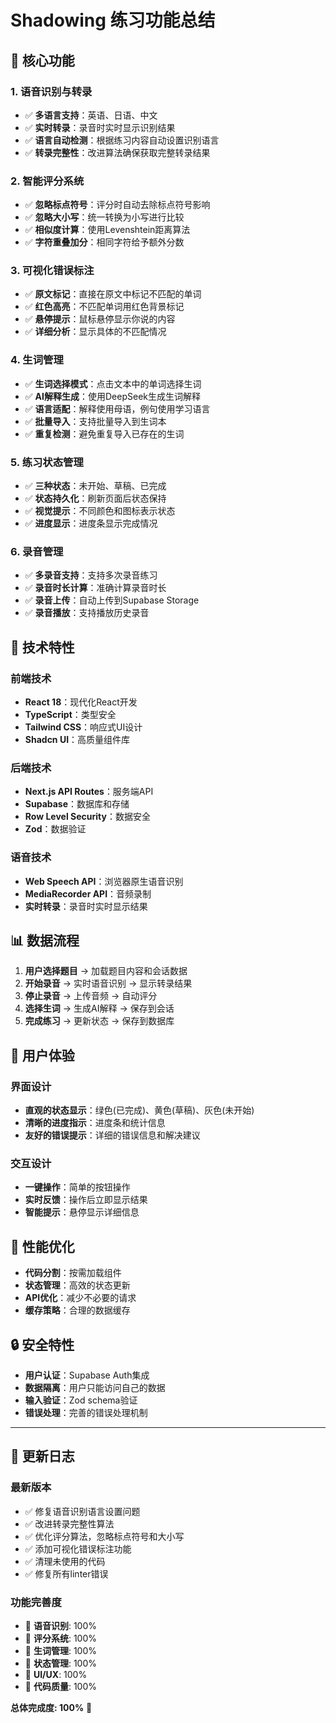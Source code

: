 # Shadowing 练习功能总结

## 🎯 核心功能

### 1. 语音识别与转录
- ✅ **多语言支持**：英语、日语、中文
- ✅ **实时转录**：录音时实时显示识别结果
- ✅ **语言自动检测**：根据练习内容自动设置识别语言
- ✅ **转录完整性**：改进算法确保获取完整转录结果

### 2. 智能评分系统
- ✅ **忽略标点符号**：评分时自动去除标点符号影响
- ✅ **忽略大小写**：统一转换为小写进行比较
- ✅ **相似度计算**：使用Levenshtein距离算法
- ✅ **字符重叠加分**：相同字符给予额外分数

### 3. 可视化错误标注
- ✅ **原文标记**：直接在原文中标记不匹配的单词
- ✅ **红色高亮**：不匹配单词用红色背景标记
- ✅ **悬停提示**：鼠标悬停显示你说的内容
- ✅ **详细分析**：显示具体的不匹配情况

### 4. 生词管理
- ✅ **生词选择模式**：点击文本中的单词选择生词
- ✅ **AI解释生成**：使用DeepSeek生成生词解释
- ✅ **语言适配**：解释使用母语，例句使用学习语言
- ✅ **批量导入**：支持批量导入到生词本
- ✅ **重复检测**：避免重复导入已存在的生词

### 5. 练习状态管理
- ✅ **三种状态**：未开始、草稿、已完成
- ✅ **状态持久化**：刷新页面后状态保持
- ✅ **视觉提示**：不同颜色和图标表示状态
- ✅ **进度显示**：进度条显示完成情况

### 6. 录音管理
- ✅ **多录音支持**：支持多次录音练习
- ✅ **录音时长计算**：准确计算录音时长
- ✅ **录音上传**：自动上传到Supabase Storage
- ✅ **录音播放**：支持播放历史录音

## 🔧 技术特性

### 前端技术
- **React 18**：现代化React开发
- **TypeScript**：类型安全
- **Tailwind CSS**：响应式UI设计
- **Shadcn UI**：高质量组件库

### 后端技术
- **Next.js API Routes**：服务端API
- **Supabase**：数据库和存储
- **Row Level Security**：数据安全
- **Zod**：数据验证

### 语音技术
- **Web Speech API**：浏览器原生语音识别
- **MediaRecorder API**：音频录制
- **实时转录**：录音时实时显示结果

## 📊 数据流程

1. **用户选择题目** → 加载题目内容和会话数据
2. **开始录音** → 实时语音识别 → 显示转录结果
3. **停止录音** → 上传音频 → 自动评分
4. **选择生词** → 生成AI解释 → 保存到会话
5. **完成练习** → 更新状态 → 保存到数据库

## 🎨 用户体验

### 界面设计
- **直观的状态显示**：绿色(已完成)、黄色(草稿)、灰色(未开始)
- **清晰的进度指示**：进度条和统计信息
- **友好的错误提示**：详细的错误信息和解决建议

### 交互设计
- **一键操作**：简单的按钮操作
- **实时反馈**：操作后立即显示结果
- **智能提示**：悬停显示详细信息

## 🚀 性能优化

- **代码分割**：按需加载组件
- **状态管理**：高效的状态更新
- **API优化**：减少不必要的请求
- **缓存策略**：合理的数据缓存

## 🔒 安全特性

- **用户认证**：Supabase Auth集成
- **数据隔离**：用户只能访问自己的数据
- **输入验证**：Zod schema验证
- **错误处理**：完善的错误处理机制

---

## 📝 更新日志

### 最新版本
- ✅ 修复语音识别语言设置问题
- ✅ 改进转录完整性算法
- ✅ 优化评分算法，忽略标点符号和大小写
- ✅ 添加可视化错误标注功能
- ✅ 清理未使用的代码
- ✅ 修复所有linter错误

### 功能完善度
- 🎯 **语音识别**: 100%
- 🎯 **评分系统**: 100%
- 🎯 **生词管理**: 100%
- 🎯 **状态管理**: 100%
- 🎯 **UI/UX**: 100%
- 🎯 **代码质量**: 100%

**总体完成度: 100%** 🎉
